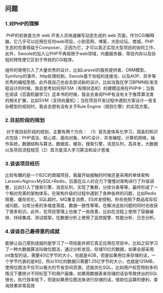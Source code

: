 ## 问题

### 1.对PHP的理解

​    PHP的初衷是允许 web 开发人员快速编写动态生成的 web 页面，作为CGI解释器，它几乎可以应用在任何web项目，小到官网、博客，大到论坛、商城，PHP生态的完善得益于Composer，正因为它，才可以真正实现大型项目的协同工作，此外，Swoole的加入让PHP不再局限于web领域，内置服务器、常驻内存以及协程的特性使它区别于传统的CGI程序。

​	组件的使用引入了大量优秀的设计，比如Laravel的服务提供者、ORM模型，Symfony的事件、http处理机制，Swoole基于协程的连接池，以及AOP、异步等优秀的编程思想。此外我自己也会去尝试新的设计。比如当我在学习BPMN标准流程设计的时候，我会思考如何将FSM（有限状态机）的建模运用在PHP中；当我在阅读《百面机器学习》这本书的时候，我会去查阅PHP有没有关于推荐算法类的相关扩展，比如SVM（支持向量机）；当在项目开发过程中遇到方案设计一些复杂模型的规则时，我会去想有没有关于Rule Engine（规则引擎）的实现方案。

### 2.目前阶段的规划

​	对于我目前阶段的规划，主要有两个方向：
​	（1）首先是体系化学习，涵盖的知识点包括：PHP语法、核心库、面向对象、MVC设计、并发编程，计算机网络，操作系统，数据结构与算法，数据库，缓存，搜索引擎，消息队列，高并发，大数据以及项目流程规范
​	（2）其次是深入学习算法和设计思维

### 3.谈谈项目经历

​	比较有趣的是一个B2C的商城项目，我最开始接触的时候还是采用的单体架构Laravel+Nginx+MySQL+Redis，后面在众人的合力下慢慢对架构进行了升级调整，比如引入了搜索引擎，消息队列，实现了集群，分库分表等等，最终形成了一个相对完善的架构体系，在架构升级的过程中遇到了各种各样的问题，比如Redis阻塞，缓存优化，SQL超时，MQ重复消费，ES并发控制，秒杀抢购下商品库存扣减问题，分库分表的多维度落盘，数据一致性等等。在解决这些问题的同时也收获了很多知识。此外，在项目管理上也做了一些改善，比如在流程上使用了容器编排、持续集成、测试框架，在数据分析上使用了监控报警、性能分析、日志分析。

### 4.谈谈自己最得意的成就

   能够让自己感到成就的是学习了一项技能并把它真正应用在项目中。比如之前学习了一种大数据算法叫做位图法，通过分析发现，存储10亿的数据，如果全部采用int类型的话，需要40亿字节的大小，也就是4GB，但是如果用位来存储的话，一个字节代表的是8位，所以10亿的数据只需要1.25亿字节的大小，也就是125MB，使用位图法不仅可以极大的节省空间资源，还能优化SQL，比如用户标签特别多的情况下要统计不同标签下的用户画像，如果用数据表来存储的话会导致拼出的SQL很长，执行效率低下，但是如果用位图法来进行存储的话，借助位运算的便利，查询效果非常高效

